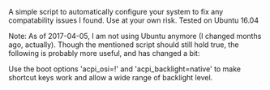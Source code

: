 A simple script to automatically configure your system to fix any compatability issues I found. Use at your own risk. Tested on Ubuntu 16.04

Note: As of 2017-04-05, I am not using Ubuntu anymore (I changed months ago, actually). Though the mentioned script should still hold true, the following is probably more useful, and has changed a bit:

Use the boot options 'acpi\_osi=!' and 'acpi\_backlight=native' to make shortcut keys work and allow a wide range of backlight level.
